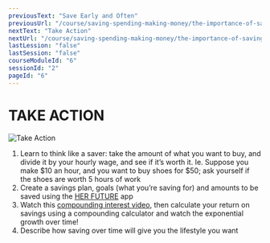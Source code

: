 ```yaml
---
previousText: "Save Early and Often"
previousUrl: "/course/saving-spending-making-money/the-importance-of-saving/save-early-and-often"
nextText: "Take Action"
nextUrl: "/course/saving-spending-making-money/the-importance-of-saving/discussion"
lastLession: "false"
lastSession: "false"
courseModuleId: "6"
sessionId: "2"
pageId: "6"
---
```



# TAKE ACTION
![Take Action](/assets/img/take-action.jpg)

1.	Learn to think like a saver: take the amount of what you want to buy, and divide it by your hourly wage, and see if it’s worth it. Ie. Suppose you make $10 an hour, and you want to buy shoes for $50; ask yourself if the shoes are worth 5 hours of work
2.	Create a savings plan, goals (what you’re saving for) and amounts to be saved using the <a href="herfuture://savings">HER FUTURE</a> app
3.	Watch this <a href="https://m.youtube.com/watch?v=lNK95khKvSk">compounding interest video</a>, then calculate your return on savings using a compounding calculator and watch the exponential growth over time!
4.	Describe how saving over time will give you the lifestyle you want